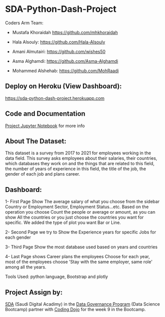 # SDA-Python-Dash-Project

Coders Arm Team:
- Mustafa Khoraidah
  https://github.com/mhkhoraidah
  
- Hala Alsouly: 
  https://github.com/Hala-Alsouly
  
- Amani Almutairi:
  https://github.com/wishes50
  
- Asma Alghamdi:
  https://github.com/Asma-Alghamdi
  
- Mohammed Alshehab:
  https://github.com/MohRaadi
  
## Deploy on Heroku (View Dashboard):
https://sda-python-dash-project.herokuapp.com

## Code and Documentation
[Project Jupyter Notebook](https://github.com/mhkhoraidah/SDA-Python-Dash-Project/blob/master/Notebook.ipynb) for more info
  
## About The Dataset:
This dataset is a survey from 2017 to 2021 for employees working in the data field. This survey asks employees about their salaries, 
their countries, which databases they work on and the things that are related to this field, the number of years of experience in this field, 
the title of the job, the gender of each job and plans career. 


## Dashboard:

1- First Page Show The average salary of what you choose from the sidebar Country or Employment Sector, Employment Status...etc.
Based on the operation you choose Count the people or average or amount, as you can show All the countries or you just choose the countries you want for specific.
We added the type of plot you want Bar or Line.
   
2- Second Page we try to Show the Experience years for specific Jobs for each gender

3- Third Page Show the most database used based on years and countries

4- Last Page shows Career plans the employees Choose for each year, most of the employees choose 'Stay with the same employer, same role' among all the years.


Tools Used:
  python language, Bootstrap and plotly
  
## Project Assign by:
[SDA](https://sda.edu.sa) (Saudi Digital Acadimy) in the [Data Governance Program](https://github.com/mhkhoraidah/SDA-Python-Dash-Project/files/7786003/Data.Governance.Program.Calendar.pdf) (Data Science Bootcamp) partner with [Coding Dojo](https://www.codingdojo.com) for the week 9 in the Bootcamp.
